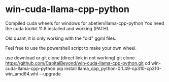 # win-cuda-llama-cpp-python
Compiled cuda wheels for windows for abetlen/llama-cpp-python
You need the cuda toolkit 11.8 installed and working (PATH).

Old quant, it is only working with the "old" ggml files.  

Feel free to use the powershell script to make your own wheel.

use
download or git clone (direct link in not working)
git clone https://github.com/CapitalBeyond/win-cuda-llama-cpp-python.git
cd win-cuda-llama-cpp-python
pip install llama_cpp_python-0.1.49-cp310-cp310-win_amd64.whl --upgrade

